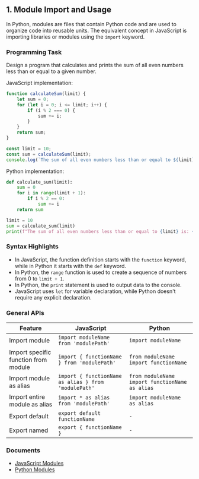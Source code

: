 

## 1. Module Import and Usage

In Python, modules are files that contain Python code and are used to organize code into reusable units. The equivalent concept in JavaScript is importing libraries or modules using the `import` keyword.

### Programming Task

Design a program that calculates and prints the sum of all even numbers less than or equal to a given number.

JavaScript implementation:
```javascript
function calculateSum(limit) {
    let sum = 0;
    for (let i = 0; i <= limit; i++) {
        if (i % 2 === 0) {
            sum += i;
        }
    }
    return sum;
}

const limit = 10;
const sum = calculateSum(limit);
console.log(`The sum of all even numbers less than or equal to ${limit} is: ${sum}`);
```

Python implementation:
```python
def calculate_sum(limit):
    sum = 0
    for i in range(limit + 1):
        if i % 2 == 0:
            sum += i
    return sum

limit = 10
sum = calculate_sum(limit)
print(f"The sum of all even numbers less than or equal to {limit} is: {sum}")
```

### Syntax Highlights
- In JavaScript, the function definition starts with the `function` keyword, while in Python it starts with the `def` keyword.
- In Python, the `range` function is used to create a sequence of numbers from 0 to `limit + 1`.
- In Python, the `print` statement is used to output data to the console.
- JavaScript uses `let` for variable declaration, while Python doesn't require any explicit declaration.



### General APIs

Feature | JavaScript | Python
--- | --- | ---
Import module | `import moduleName from 'modulePath'` | `import moduleName`
Import specific function from module | `import { functionName } from 'modulePath'` | `from moduleName import functionName`
Import module as alias | `import { functionName as alias } from 'modulePath'` | `from moduleName import functionName as alias`
Import entire module as alias | `import * as alias from 'modulePath'` | `import moduleName as alias`
Export default | `export default functionName` | `-`
Export named | `export { functionName }` | `-`

### Documents

- [JavaScript Modules](https://developer.mozilla.org/en-US/docs/Web/JavaScript/Guide/Modules)
- [Python Modules](https://docs.python.org/3/tutorial/modules.html)

